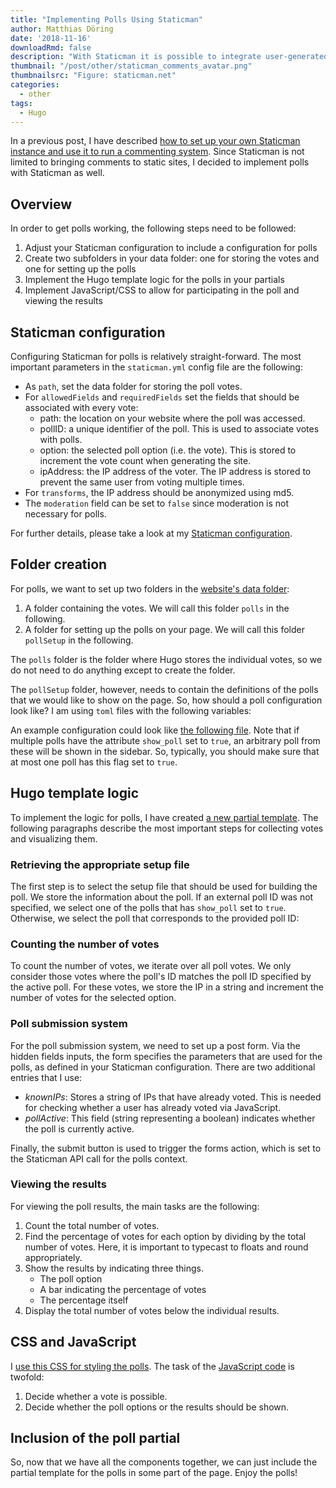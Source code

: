 ```yaml
---
title: "Implementing Polls Using Staticman"
author: Matthias Döring
date: '2018-11-16'
downloadRmd: false
description: "With Staticman it is possible to integrate user-generated content into static sites. Here, I demonstrate how Staticman can be used to implement polls into websites that are generated with Hugo. "
thumbnail: "/post/other/staticman_comments_avatar.png"
thumbnailsrc: "Figure: staticman.net"
categories:
  - other
tags:
  - Hugo
---
```

In a previous post, I have described [how to set up your own Staticman instance and use it to run a commenting system](/post/other/staticman_comments/). Since Staticman is not limited to bringing comments to static sites, I decided to implement polls with Staticman as well.

## Overview

In order to get polls working, the following steps need to be followed:

1. Adjust your Staticman configuration to include a configuration for polls
2. Create two subfolders in your data  folder: one for storing the votes and one for setting up the polls
3. Implement the Hugo template logic for the polls in your partials
4. Implement JavaScript/CSS to allow for participating in the poll and viewing the results

## Staticman configuration

Configuring Staticman for polls is relatively straight-forward. The most important parameters in the ```staticman.yml``` config file are the following:

* As ```path```, set the data folder for storing the poll votes.
* For ```allowedFields``` and ```requiredFields``` set the fields that should be associated with every vote:
    * path: the location on your website where the poll was accessed.
    * pollID: a unique identifier of the poll. This is used to associate votes with polls.
    * option: the selected poll option (i.e. the vote). This is stored to increment the vote count when generating the site.
    * ipAddress: the IP address of the voter. The IP address is stored to prevent the same user from voting multiple times.
* For ```transforms```, the IP address should be anonymized using md5.
* The ```moderation``` field can be set to ```false``` since moderation is not necessary for polls.

For further details, please take a look at my [Staticman configuration](https://github.com/rbind/data-blog/blob/master/staticman.yml).

## Folder creation

For polls, we want to set up two folders in the [website's data folder](https://gohugo.io/templates/data-templates/):

1. A folder containing the votes. We will call this folder ```polls``` in the following.
2. A folder for setting up the polls on your page. We will call this folder ```pollSetup``` in the following.

The ```polls``` folder is the folder where Hugo stores the individual votes, so we do not need to do anything except to create the folder.

The ```pollSetup``` folder, however, needs to contain the definitions of the polls that we would like to show on the page. So, how should a poll configuration look like? I am using ```toml``` files with the following variables:

An example configuration could look like [the following file](https://github.com/rbind/data-blog/blob/master/data/pollSetup/favorite_supervised_learning_algorithm.toml).
Note that if multiple polls have the attribute ```show_poll``` set to ```true```, an arbitrary poll from these will be shown in the sidebar. So, typically, you should make sure that at most one poll has this flag set to ```true```.

## Hugo template logic

To implement the logic for polls, I have created [a new partial template](https://github.com/rbind/data-blog/blob/master/themes/Mainroad/layouts/partials/widgets/poll.html). The following paragraphs describe the most important steps for collecting votes and visualizing them.

### Retrieving the appropriate setup file

The first step is to select the setup file that should be used for building the poll. We store the information about the poll. If an external poll ID was not specified, we select one of the polls that has ```show_poll``` set to ```true```. Otherwise, we select the poll that corresponds to the provided poll ID:

### Counting the number of votes

To count the number of votes, we iterate over all poll votes. We only consider those votes where the poll's ID matches the poll ID specified by the active poll. For these votes, we store the IP in a string and increment the number of votes for the selected option.

### Poll submission system

For the poll submission system, we need to set up a post form. Via the hidden fields inputs, the form specifies the parameters that are used for the polls, as defined in your Staticman configuration. There are two additional entries that I use:

* *knownIPs*: Stores a string of IPs that have already voted. This is needed for checking whether a user has already voted via JavaScript.
* *pollActive*: This field (string representing a boolean) indicates whether the poll is currently active.

Finally, the submit button is used to trigger the forms action, which is set to the Staticman API call for the polls context.

### Viewing the results

For viewing the poll results, the main tasks are the following:

1. Count the total number of votes.
2. Find the percentage of votes for each option by dividing by the total number of votes. Here, it is important to typecast to floats and round appropriately.
3. Show the results by indicating three things.
    * The poll option
    * A bar indicating the percentage of votes
    * The percentage itself
4. Display the total number of votes below the individual results.

## CSS and JavaScript

I [use this CSS for styling the polls](https://github.com/rbind/data-blog/blob/master/themes/Mainroad/static/css/poll.css). The task of the [JavaScript code](https://github.com/rbind/data-blog/blob/master/themes/Mainroad/static/js/polls.js) is twofold:

1. Decide whether a vote is possible.
2. Decide whether the poll options or the results should be shown.

## Inclusion of the poll partial

So, now that we have all the components together, we can just include the partial template for the polls in some part of the page. Enjoy the polls!

